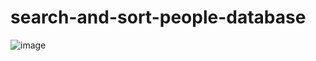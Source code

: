 # search-and-sort-people-database

![image](https://user-images.githubusercontent.com/32851308/198411403-0a5e1d10-0b9b-4baf-8a41-e452afef5a9c.png)
